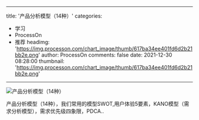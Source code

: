 
---
title: '产品分析模型（14种）'
categories: 
 - 学习
 - ProcessOn
 - 推荐
headimg: 'https://img.processon.com/chart_image/thumb/617ba34ee401fd6d2b21bb2e.png'
author: ProcessOn
comments: false
date: 2021-12-30 08:28:00
thumbnail: 'https://img.processon.com/chart_image/thumb/617ba34ee401fd6d2b21bb2e.png'
---

<div>   
<img class="thumb" alt="产品分析模型（14种）" src="https://img.processon.com/chart_image/thumb/617ba34ee401fd6d2b21bb2e.png" referrerpolicy="no-referrer">
<p>产品分析模型（14种），我们常用的模型SWOT,用户体验5要素，KANO模型（需求分析模型），需求优先级四象限，PDCA..</p>  
</div>
            